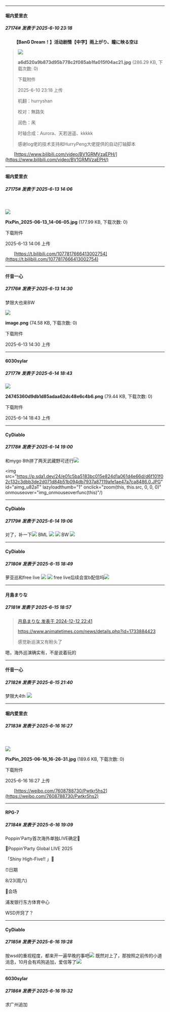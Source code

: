 ﻿
*****

####  堀内爱里衣  
##### 27174#       发表于 2025-6-10 23:18

       <strong>【BanG Dream！】活动剧情【中字】雨上がり、瞳に映る空は</strong> <blockquote>

<img src="https://img.stage1st.com/forum/202506/10/231827n2qttj2qff7ii8vq.jpg" referrerpolicy="no-referrer">

<strong>a6d520a9b873d95b778c2f085ab1fa015f04ac21.jpg</strong> (286.29 KB, 下载次数: 0)

下载附件

2025-6-10 23:18 上传

机翻：hurryshan

校对：無路矢

润色：凩

时轴合成：Aurora、天若逍遥、kkkkk

感谢log佬的技术支持和HurryPeng大佬提供的自动打轴脚本</blockquote>
       [https://www.bilibili.com/video/BV1GRMVzaEPH/](https://www.bilibili.com/video/BV1GRMVzaEPH/)

*****

####  堀内爱里衣  
##### 27175#       发表于 2025-6-13 14:06

       

<img src="https://img.stage1st.com/forum/202506/13/140631n5m9aqs28sa257qu.jpg" referrerpolicy="no-referrer">

<strong>PixPin_2025-06-13_14-06-05.jpg</strong> (177.99 KB, 下载次数: 0)

下载附件

2025-6-13 14:06 上传

       [https://t.bilibili.com/1077817666413002754](https://t.bilibili.com/1077817666413002754)

*****

####  仟音一心  
##### 27176#       发表于 2025-6-13 14:30

梦限大也来BW

<img src="https://img.stage1st.com/forum/202506/13/143027qqsphyfxsit3hxx8.png" referrerpolicy="no-referrer">

<strong>image.png</strong> (74.58 KB, 下载次数: 0)

下载附件

2025-6-13 14:30 上传

*****

####  6030sylar  
##### 27177#       发表于 2025-6-14 18:43

<img src="https://img.stage1st.com/forum/202506/14/184321iuccko8pl6ddpkpm.png" referrerpolicy="no-referrer">

<strong>24745360d9db1d85adaa62dc48e6c4b6.png</strong> (79.44 KB, 下载次数: 0)

下载附件

2025-6-14 18:43 上传

*****

####  CyDiablo  
##### 27178#       发表于 2025-6-14 19:00

和mygo 8th拼了两天武藏野可还行<img src="https://static.stage1st.com/image/smiley/face2017/043.png" referrerpolicy="no-referrer">

<img src="https://p.sda1.dev/24/e01c5ba5183bc015e824d1a061d4e66d/d6f101f02c132c3dbb3de2d071d84b51b094db7937a87119afe1ae47a7ca8486.0.JPG" id="aimg_u82aT" lazyloadthumb="1" onclick="zoom(this, this.src, 0, 0, 0)" onmouseover="img_onmouseoverfunc(this)"/)

*****

####  CyDiablo  
##### 27179#       发表于 2025-6-14 19:06

对了，补一下<img src="https://static.stage1st.com/image/smiley/face2017/035.png" referrerpolicy="no-referrer">
BML
<img src="https://p.sda1.dev/24/ba32b5ff2df45ff0ab6738dfaa795996/1749899041382.jpeg" referrerpolicy="no-referrer">
<img src="https://p.sda1.dev/24/f7fa370beb8386d2be3342f37deff7e4/1749899047641.jpeg" referrerpolicy="no-referrer">
BW
<img src="https://p.sda1.dev/24/f224b394490a3423932f4e60e4f1a0a3/1749899050360.jpeg" referrerpolicy="no-referrer">

*****

####  CyDiablo  
##### 27180#       发表于 2025-6-15 18:49

萝亚巡和free live
<img src="https://p.sda1.dev/24/3d295f65c27d83baead9a7efaea7f9d2/Image_1749984473103.jpg" referrerpolicy="no-referrer">
<img src="https://p.sda1.dev/24/9b48db687b7785ae0b35096b59abc190/Image_1749984470600.jpg" referrerpolicy="no-referrer">
free live后续会宣b配信吗<img src="https://static.stage1st.com/image/smiley/face2017/037.png" referrerpolicy="no-referrer">

*****

####  月島まりな  
##### 27181#       发表于 2025-6-15 18:57

<blockquote><a href="httphttps://stage1st.com/2b/forum.php?mod=redirect&amp;goto=findpost&amp;pid=66908972&amp;ptid=2159415" target="_blank">月島まりな 发表于 2024-12-12 22:41</a>

https://www.animatetimes.com/news/details.php?id=1733884423

感觉新巡演又有盼头了</blockquote>
嗯，海外巡演确实有，不是说着玩的

*****

####  仟音一心  
##### 27182#       发表于 2025-6-15 21:40

梦限大4th
<img src="https://p.sda1.dev/24/061b69fdc01c833383ac97488cc6a43e/image.jpg" referrerpolicy="no-referrer">

*****

####  堀内爱里衣  
##### 27183#       发表于 2025-6-16 16:27

       

<img src="https://img.stage1st.com/forum/202506/16/162714rzrhh5ujzr5sqoro.jpg" referrerpolicy="no-referrer">

<strong>PixPin_2025-06-16_16-26-31.jpg</strong> (189.6 KB, 下载次数: 0)

下载附件

2025-6-16 16:27 上传

       [https://weibo.com/7608788730/Pwtkr5hs2](https://weibo.com/7608788730/Pwtkr5hs2)

*****

####  RPG-7  
##### 27184#       发表于 2025-6-16 19:09

Poppin'Party首次海外单独LIVE确定🎉

🌈Poppin'Party Global LIVE 2025

「Shiny High-Five!! 」🌈

⏰日期

8/23(周六)

📝会场

浦发银行东方体育中心

WSD开窍了？

*****

####  CyDiablo  
##### 27185#       发表于 2025-6-16 19:28

按wsd的重视程度，都来开一遍早晚的事吧<img src="https://static.stage1st.com/image/smiley/face2017/009.gif" referrerpolicy="no-referrer">
既然对上了，那按照之前传的小道消息，10月会有鸡狗追加，爱信等了<img src="https://static.stage1st.com/image/smiley/face2017/033.png" referrerpolicy="no-referrer">

*****

####  6030sylar  
##### 27186#       发表于 2025-6-16 19:32

求广州追加

